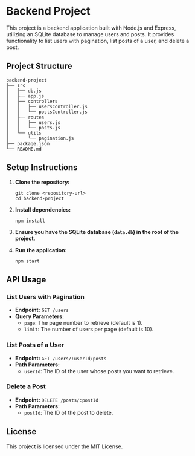 # Backend Project

This project is a backend application built with Node.js and Express, utilizing an SQLite database to manage users and posts. It provides functionality to list users with pagination, list posts of a user, and delete a post.

## Project Structure

```
backend-project
├── src
│   ├── db.js
│   ├── app.js
│   ├── controllers
│   │   ├── usersController.js
│   │   └── postsController.js
│   ├── routes
│   │   ├── users.js
│   │   └── posts.js
│   └── utils
│       └── pagination.js
├── package.json
└── README.md
```

## Setup Instructions

1. **Clone the repository:**
   ```
   git clone <repository-url>
   cd backend-project
   ```

2. **Install dependencies:**
   ```
   npm install
   ```

3. **Ensure you have the SQLite database (`data.db`) in the root of the project.**

4. **Run the application:**
   ```
   npm start
   ```

## API Usage

### List Users with Pagination

- **Endpoint:** `GET /users`
- **Query Parameters:**
  - `page`: The page number to retrieve (default is 1).
  - `limit`: The number of users per page (default is 10).

### List Posts of a User

- **Endpoint:** `GET /users/:userId/posts`
- **Path Parameters:**
  - `userId`: The ID of the user whose posts you want to retrieve.

### Delete a Post

- **Endpoint:** `DELETE /posts/:postId`
- **Path Parameters:**
  - `postId`: The ID of the post to delete.

## License

This project is licensed under the MIT License.